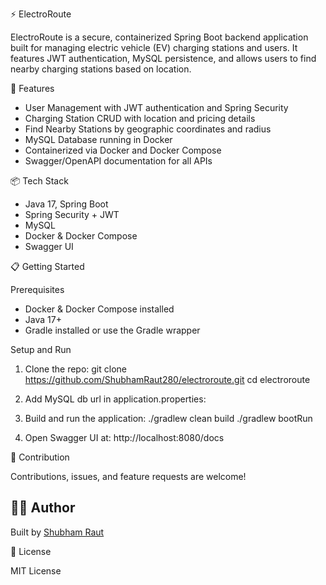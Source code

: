 
⚡ ElectroRoute

ElectroRoute is a secure, containerized Spring Boot backend application built for managing electric vehicle (EV) charging stations and users. It features JWT authentication, MySQL persistence, and allows users to find nearby charging stations based on location.

🚀 Features

- User Management with JWT authentication and Spring Security
- Charging Station CRUD with location and pricing details
- Find Nearby Stations by geographic coordinates and radius
- MySQL Database running in Docker
- Containerized via Docker and Docker Compose
- Swagger/OpenAPI documentation for all APIs

📦 Tech Stack

- Java 17, Spring Boot
- Spring Security + JWT
- MySQL 
- Docker & Docker Compose
- Swagger UI

📋 Getting Started

Prerequisites

- Docker & Docker Compose installed
- Java 17+
- Gradle installed or use the Gradle wrapper

Setup and Run

1. Clone the repo:
   git clone https://github.com/ShubhamRaut280/electroroute.git
   cd electroroute

2. Add MySQL db url in application.properties:

3. Build and run the application:
   ./gradlew clean build
   ./gradlew bootRun

4. Open Swagger UI at:
   http://localhost:8080/docs




🤝 Contribution

Contributions, issues, and feature requests are welcome!


## 👨‍💻 Author

Built by [Shubham Raut](https://github.com/ShubhamRaut280)


📄 License

MIT License
